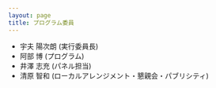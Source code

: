 ```yaml
---
layout: page
title: プログラム委員
---
```


* 宇夫 陽次朗 (実行委員長)
* 阿部 博 (プログラム)
* 井澤 志充 (パネル担当)
* 清原 智和 (ローカルアレンジメント・懇親会・パブリシティ)

